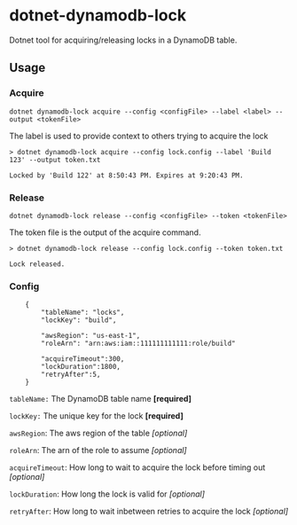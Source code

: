 # dotnet-dynamodb-lock

Dotnet tool for acquiring/releasing locks in a DynamoDB table.

## Usage

### Acquire

```
dotnet dynamodb-lock acquire --config <configFile> --label <label> --output <tokenFile>
```

The label is used to provide context to others trying to acquire the lock

```
> dotnet dynamodb-lock acquire --config lock.config --label 'Build 123' --output token.txt

Locked by 'Build 122' at 8:50:43 PM. Expires at 9:20:43 PM.
```

### Release

```
dotnet dynamodb-lock release --config <configFile> --token <tokenFile>
```

The token file is the output of the acquire command.

```
> dotnet dynamodb-lock release --config lock.config --token token.txt

Lock released.
```

### Config

```
	{
		"tableName": "locks",
		"lockKey": "build",

		"awsRegion": "us-east-1",
		"roleArn": "arn:aws:iam::111111111111:role/build"

		"acquireTimeout":300,
		"lockDuration":1800,
		"retryAfter":5,
	}
```

`tableName:` The DynamoDB table name **\[required\]**

`lockKey:` The unique key for the lock **\[required\]**

`awsRegion`: The aws region of the table *\[optional\]*

`roleArn`: The arn of the role to assume *\[optional\]*

`acquireTimeout`: How long to wait to acquire the lock before timing out *\[optional\]*

`lockDuration`: How long the lock is valid for *\[optional\]*

`retryAfter`: How long to wait inbetween retries to acquire the lock *\[optional\]*
